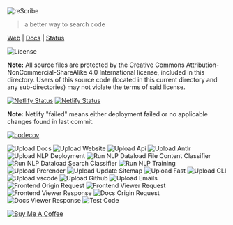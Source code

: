 <img alt="reScribe" src="https://rescribe.dev/logo.svg" style="max-width: 500px">

> a better way to search code

[Web](https://rescribe.dev) | [Docs](https://docs.rescribe.dev) | [Status](https://status.rescribe.dev)

![License](https://img.shields.io/badge/License-CC--BY--NC--SA--4.0-green)

**Note:** All source files are protected by the Creative Commons Attribution-NonCommercial-ShareAlike 4.0 International license, included in this directory. Users of this source code (located in this current directory and any sub-directories) may not violate the terms of said license.

[![Netlify Status](https://api.netlify.com/api/v1/badges/63eb1e80-d14d-4410-a514-4e39f9598710/deploy-status)](https://app.netlify.com/sites/rescribe/deploys)
[![Netlify Status](https://api.netlify.com/api/v1/badges/008527ea-a085-45a4-9d8b-d2e4f3e39886/deploy-status)](https://app.netlify.com/sites/rescribe-status/deploys)

**Note:** Netlify "failed" means either deployment failed or no applicable changes found in last commit.

[![codecov](https://codecov.io/gh/rescribe-dev/rescribe/branch/main/graph/badge.svg?token=FGYV3NYN8F)](https://codecov.io/gh/rescribe-dev/rescribe)

![Upload Docs](https://github.com/rescribe-dev/rescribe/workflows/Upload%20Docs/badge.svg)
![Upload Website](https://github.com/rescribe-dev/rescribe/workflows/Upload%20Website/badge.svg)
![Upload Api](https://github.com/rescribe-dev/rescribe/workflows/Upload%20Api/badge.svg)
![Upload Antlr](https://github.com/rescribe-dev/rescribe/workflows/Upload%20Antlr/badge.svg)
![Upload NLP Deployment](https://github.com/rescribe-dev/rescribe/workflows/Upload%20NLP%20Deployment/badge.svg)
![Run NLP Dataload File Content Classifier](https://github.com/rescribe-dev/rescribe/workflows/Run%20NLP%20Dataload%20File%20Content%20Classifier/badge.svg)
![Run NLP Dataload Search Classifier](https://github.com/rescribe-dev/rescribe/workflows/Run%20NLP%20Dataload%20Search%20Classifier/badge.svg)
![Run NLP Training](https://github.com/rescribe-dev/rescribe/workflows/Run%20NLP%20Training/badge.svg)
![Upload Prerender](https://github.com/rescribe-dev/rescribe/workflows/Upload%20Prerender/badge.svg)
![Upload Update Sitemap](https://github.com/rescribe-dev/rescribe/workflows/Upload%20Update%20Sitemap/badge.svg)
![Upload Fast](https://github.com/rescribe-dev/rescribe/workflows/Upload%20Fast/badge.svg)
![Upload CLI](https://github.com/rescribe-dev/rescribe/workflows/Upload%20CLI/badge.svg)
![Upload vscode](https://github.com/rescribe-dev/rescribe/workflows/Upload%20Vscode/badge.svg)
![Upload Github](https://github.com/rescribe-dev/rescribe/workflows/Upload%20Github/badge.svg)
![Upload Emails](https://github.com/rescribe-dev/rescribe/workflows/Upload%20Emails/badge.svg)
![Frontend Origin Request](https://github.com/rescribe-dev/rescribe/workflows/Frontend%20Origin%20Request/badge.svg)
![Frontend Viewer Request](https://github.com/rescribe-dev/rescribe/workflows/Frontend%20Viewer%20Request/badge.svg)
![Frontend Viewer Response](https://github.com/rescribe-dev/rescribe/workflows/Frontend%20Viewer%20Response/badge.svg)
![Docs Origin Request](https://github.com/rescribe-dev/rescribe/workflows/Docs%20Origin%20Request/badge.svg)
![Docs Viewer Response](https://github.com/rescribe-dev/rescribe/workflows/Docs%20Viewer%20Response/badge.svg)
![Test Code](https://github.com/rescribe-dev/rescribe/workflows/Test%20Code/badge.svg)

[![Buy Me A Coffee](https://www.buymeacoffee.com/assets/img/custom_images/orange_img.png)](https://www.buymeacoffee.com/IU2gHt3Qn)
